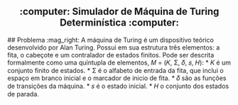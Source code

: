 <div align="center">
  <h2> :computer: Simulador de Máquina de Turing Determinística :computer: </h2>
</div>
## Problema :mag_right:
A máquina de Turing é um dispositivo teórico desenvolvido por Alan Turing. Possui em sua estrutura três elementos: a fita, o cabeçote e um contralador de estados finitos. Pode ser descrita formalmente como uma quíntupla de elementos, 𝑀 = (𝐾, Σ, 𝛿, 𝑠, 𝐻): 
  * 𝐾 é um conjunto finito de estados.
  * Σ é o alfabeto de entrada da fita, que inclui o espaço em branco inicial e o marcador de inicio de fita.
  * 𝛿 são as funções de transições da máquina.
  * 𝑠 é o estado inicial.
  * 𝐻 o conjunto dos estados de parada.
